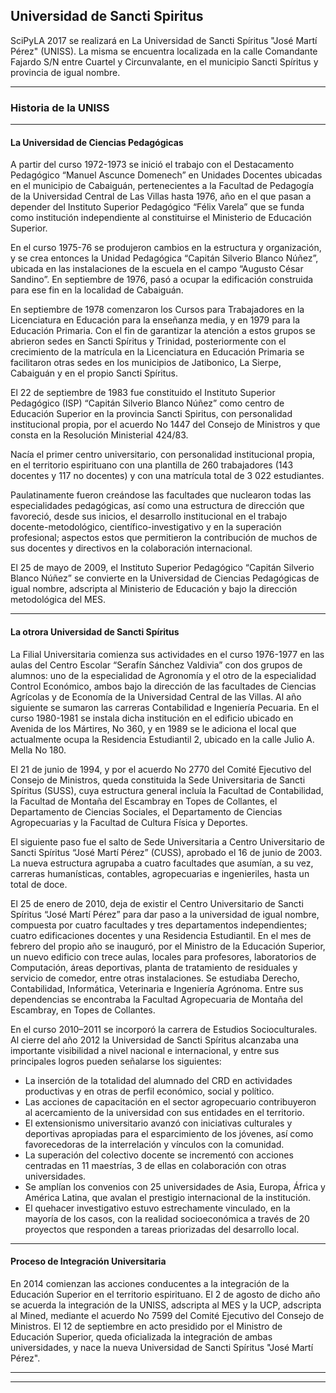 ## Universidad de Sancti Spiritus

SciPyLA 2017 se realizará en La Universidad de Sancti Spíritus "José Martí Pérez" (UNISS). La misma se encuentra localizada en la calle Comandante Fajardo S/N entre Cuartel y Circunvalante, en el municipio Sancti Spíritus y provincia de igual nombre.

******************************************************************

### Historia de la UNISS
******************************************************************
#### La Universidad de Ciencias Pedagógicas
A partir del curso 1972-1973 se inició el trabajo con el Destacamento Pedagógico “Manuel Ascunce Domenech” en Unidades Docentes ubicadas en el municipio de Cabaiguán, pertenecientes a la Facultad de Pedagogía de la Universidad Central de Las Villas hasta 1976, año en el que pasan a depender del Instituto Superior Pedagógico “Félix Varela” que se funda como institución independiente al constituirse el Ministerio de Educación Superior.

En el curso 1975-76 se produjeron cambios en la estructura y organización, y se crea entonces la Unidad Pedagógica “Capitán Silverio Blanco Núñez”, ubicada en las instalaciones de la escuela en el campo “Augusto César Sandino”. En septiembre de 1976, pasó a ocupar la edificación construida para ese fin en la localidad de Cabaiguán.

En septiembre de 1978 comenzaron los Cursos para Trabajadores en la Licenciatura en Educación para la enseñanza media, y en 1979 para la Educación Primaria. Con el fin de garantizar la atención a estos grupos se abrieron sedes en Sancti Spíritus y Trinidad, posteriormente con el crecimiento de la matrícula en la Licenciatura en Educación Primaria se facilitaron otras sedes en los municipios de Jatibonico, La Sierpe, Cabaiguán y en el propio Sancti Spíritus.

El 22 de septiembre de 1983 fue constituido el Instituto Superior Pedagógico (ISP) “Capitán Silverio Blanco Núñez” como centro de Educación Superior en la provincia Sancti Spiritus, con personalidad institucional propia, por el acuerdo No 1447 del Consejo de Ministros y que consta en la Resolución Ministerial 424/83.

Nacía el primer centro universitario, con personalidad institucional propia, en el territorio espirituano con una plantilla de 260 trabajadores (143 docentes y 117 no docentes) y con una matrícula total de 3 022 estudiantes.

Paulatinamente fueron creándose las facultades que nuclearon todas las especialidades pedagógicas, así como una estructura de dirección que favoreció, desde sus inicios, el desarrollo institucional en el trabajo docente-metodológico, científico-investigativo y en la superación profesional; aspectos estos que permitieron la contribución de muchos de sus docentes y directivos en la colaboración internacional.

El 25 de mayo de 2009, el Instituto Superior Pedagógico “Capitán Silverio Blanco Núñez” se convierte en la Universidad de Ciencias Pedagógicas de igual nombre, adscripta al Ministerio de Educación y bajo la dirección metodológica del MES.
******************************************************************
#### La otrora Universidad de Sancti Spíritus
La Filial Universitaria comienza sus actividades en el curso 1976-1977 en las aulas del Centro Escolar “Serafín Sánchez Valdivia” con dos grupos de alumnos: uno de la especialidad de Agronomía y el otro de la especialidad Control Económico, ambos bajo la dirección de las facultades de Ciencias Agrícolas y de Economía de la Universidad Central de las Villas. Al año siguiente se sumaron las carreras Contabilidad e Ingeniería Pecuaria. En el curso 1980-1981 se instala dicha institución en el edificio ubicado en Avenida de los Mártires, No 360, y en 1989 se le adiciona el local que actualmente ocupa la Residencia Estudiantil 2, ubicado en la calle Julio A. Mella No 180.

El 21 de junio de 1994, y por el acuerdo No 2770 del Comité Ejecutivo del Consejo de Ministros, queda constituida la Sede Universitaria de Sancti Spíritus (SUSS), cuya estructura general incluía la Facultad de Contabilidad, la Facultad de Montaña del Escambray en Topes de Collantes, el Departamento de Ciencias Sociales, el Departamento de Ciencias Agropecuarias y la Facultad de Cultura Física y Deportes.

El siguiente paso fue el salto de Sede Universitaria a Centro Universitario de Sancti Spíritus “José Martí Pérez” (CUSS), aprobado el 16 de junio de 2003. La nueva estructura agrupaba a cuatro facultades que asumían, a su vez, carreras humanísticas, contables, agropecuarias e ingenieriles, hasta un total de doce.

El 25 de enero de 2010, deja de existir el Centro Universitario de Sancti Spíritus “José Martí Pérez” para dar paso a la universidad de igual nombre, compuesta por cuatro facultades y tres departamentos independientes; cuatro edificaciones docentes y una Residencia Estudiantil. En el mes de febrero del propio año se inauguró, por el Ministro de la Educación Superior, un nuevo edificio con trece aulas, locales para profesores, laboratorios de Computación, áreas deportivas, planta de tratamiento de residuales y servicio de comedor, entre otras instalaciones. Se estudiaba Derecho, Contabilidad, Informática, Veterinaria e Ingeniería Agrónoma. Entre sus dependencias se encontraba la Facultad Agropecuaria de Montaña del Escambray, en Topes de Collantes.

En el curso 2010–2011 se incorporó la carrera de Estudios Socioculturales. Al cierre del año 2012 la Universidad de Sancti Spíritus alcanzaba una importante visibilidad a nivel nacional e internacional, y entre sus principales logros pueden señalarse los siguientes:

* La inserción de la totalidad del alumnado del CRD en actividades productivas y en otras de perfil económico, social y político.
* Las acciones de capacitación en el sector agropecuario contribuyeron al acercamiento de la universidad con sus entidades en el territorio.
* El extensionismo universitario avanzó con iniciativas culturales y deportivas apropiadas para el esparcimiento de los jóvenes, así como favorecedoras de la interrelación y vínculos con la comunidad.
* La superación del colectivo docente se incrementó con acciones centradas en 11 maestrías, 3 de ellas en colaboración con otras universidades.
* Se amplían los convenios con 25 universidades de Asia, Europa, África y América Latina, que avalan el prestigio internacional de la institución.
* El quehacer investigativo estuvo estrechamente vinculado, en la mayoría de los casos, con la realidad socioeconómica a través de 20 proyectos que responden a tareas priorizadas del desarrollo local.

******************************************************************
#### Proceso de Integración Universitaria

En 2014 comienzan las acciones conducentes a la integración de la Educación Superior en el territorio espirituano. El 2 de agosto de dicho año se acuerda la integración de la UNISS, adscripta al MES y la UCP, adscripta al Mined, mediante el acuerdo No 7599 del Comité Ejecutivo del Consejo de Ministros. El 12 de septiembre en acto presidido por el Ministro de Educación Superior, queda oficializada la integración de ambas universidades, y nace la nueva Universidad de Sancti Spíritus "José Martí Pérez".

******************************************************************


******************************************************************

